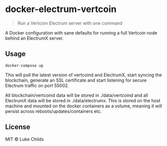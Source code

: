 
# docker-electrum-vertcoin

> Run a Vertcoin Electrum server with one command

A Docker configuration with sane defaults for running a full Vertcoin node behind an ElectrumX server.

## Usage

```
docker-compose up
```

This will pull the latest version of vertcoind and ElectrumX, start syncing the blockchain, generate an SSL certificate and start listening for secure Electrum traffic on port 55002.

All blockchain/vertcoind data will be stored in ./data/vertcoind and all ElectrumX data will be stored in ./data/electrumx. This is stored on the host machine and mounted on the docker containers as a volume, meaning it will persist across reboots/updates/containers etc.

## License

MIT © Luke Childs
